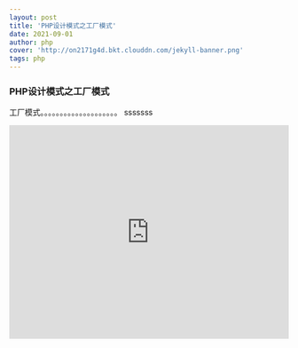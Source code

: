 ```yaml
---
layout: post
title: 'PHP设计模式之工厂模式'
date: 2021-09-01
author: php
cover: 'http://on2171g4d.bkt.clouddn.com/jekyll-banner.png'
tags: php
---
```




### PHP设计模式之工厂模式
工厂模式。。。。。。。。。。。。。。。。。。。。
sssssss
<iframe type="text/html" width="100%" height="385" src="http://www.youtube.com/embed/gfmjMWjn-Xg" frameborder="0"></iframe>